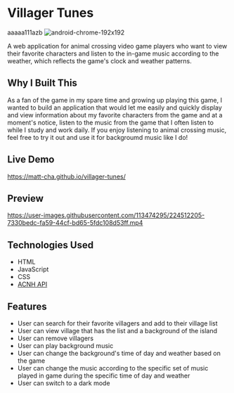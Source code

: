 # Villager Tunes 
aaaaa111azb
![android-chrome-192x192](https://user-images.githubusercontent.com/113474295/226087284-b9136146-5c31-43ab-84a3-281a8562cde0.png)

A web application for animal crossing video game players who want to view their favorite characters and listen to the in-game music according to the weather, which reflects the game's clock and weather patterns.

## Why I Built This

As a fan of the game in my spare time and growing up playing this game, I wanted to build an application that would let me easily and quickly display and view information about my favorite characters from the game and at a moment's notice, listen to the music from the game that I often listen to while I study and work daily. If you enjoy listening to animal crossing music, feel free to try it out and use it for backgroumd music like I do!

## Live Demo

https://matt-cha.github.io/villager-tunes/

## Preview

https://user-images.githubusercontent.com/113474295/224512205-7330bedc-fa59-44cf-bd65-5fdc108d53ff.mp4

## Technologies Used

- HTML
- JavaScript
- CSS
- [ACNH API](https://acnhapi.com/)

## Features

- User can search for their favorite villagers and add to their village list
- User can view village that has the list and a background of the island
- User can remove villagers
- User can play background music
- User can change the background's time of day and weather based on the game
- User can change the music according to the specific set of music played in game during the specific time of day and weather
- User can switch to a dark mode
